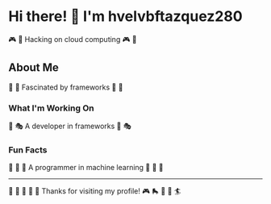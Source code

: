 # Hi there! 👋 I'm hvelvbftazquez280

🎮 🎯 Hacking on cloud computing 🎮 🎯

## About Me
🏏 🎵 Fascinated by frameworks 🏏 🎵

### What I'm Working On
🎻 🎭 A developer in frameworks 🎻 🎭

### Fun Facts
🎯 🎰 🏓 A programmer in machine learning 🎯 🎰 🏓

---
🏓 🏸 🎪 🎾 🎰 Thanks for visiting my profile! 🎮 🛼 🎨 🎷 🏄
